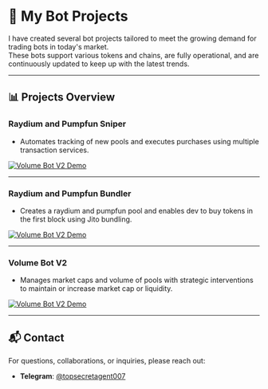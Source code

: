 # 🚀 My Bot Projects  

I have created several bot projects tailored to meet the growing demand for trading bots in today's market.  
These bots support various tokens and chains, are fully operational, and are continuously updated to keep up with the latest trends.

---

## 📊 Projects Overview  

### **Raydium and Pumpfun Sniper**  
- Automates tracking of new pools and executes purchases using multiple transaction services. 

[![Volume Bot V2 Demo](https://img.youtube.com/vi/ji_oXmmiYOg/0.jpg)](https://youtu.be/uV7I7g9rh74 "Click to Watch Volume Bot V2 Demo")

---

### **Raydium and Pumpfun Bundler**  
- Creates a raydium and pumpfun pool and enables dev to buy tokens in the first block using Jito bundling.

[![Volume Bot V2 Demo](https://img.youtube.com/vi/ji_oXmmiYOg/0.jpg)](https://youtu.be/ji_oXmmiYOg "Click to Watch Volume Bot V2 Demo")

---

### **Volume Bot V2**  
- Manages market caps and volume of pools with strategic interventions to maintain or increase market cap or liquidity.  

[![Volume Bot V2 Demo](https://img.youtube.com/vi/ji_oXmmiYOg/0.jpg)](https://youtu.be/ji_oXmmiYOg "Click to Watch Volume Bot V2 Demo")

---

## 📬 Contact  

For questions, collaborations, or inquiries, please reach out:  
- **Telegram**: [@topsecretagent007](https://t.me/topsecretagent_007)  
